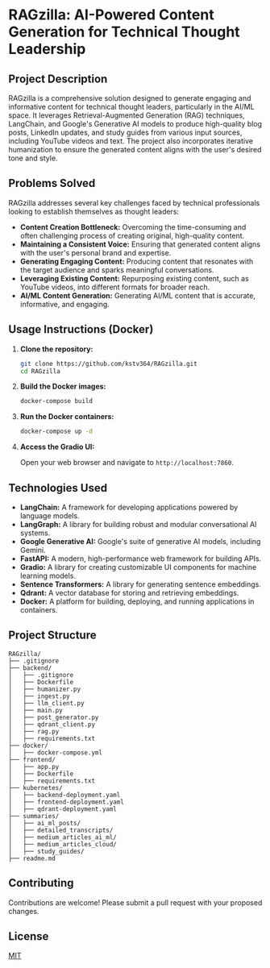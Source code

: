# RAGzilla: AI-Powered Content Generation for Technical Thought Leadership

## Project Description

RAGzilla is a comprehensive solution designed to generate engaging and informative content for technical thought leaders, particularly in the AI/ML space. It leverages Retrieval-Augmented Generation (RAG) techniques, LangChain, and Google's Generative AI models to produce high-quality blog posts, LinkedIn updates, and study guides from various input sources, including YouTube videos and text. The project also incorporates iterative humanization to ensure the generated content aligns with the user's desired tone and style.

## Problems Solved

RAGzilla addresses several key challenges faced by technical professionals looking to establish themselves as thought leaders:

-   **Content Creation Bottleneck:** Overcoming the time-consuming and often challenging process of creating original, high-quality content.
-   **Maintaining a Consistent Voice:** Ensuring that generated content aligns with the user's personal brand and expertise.
-   **Generating Engaging Content:** Producing content that resonates with the target audience and sparks meaningful conversations.
-   **Leveraging Existing Content:** Repurposing existing content, such as YouTube videos, into different formats for broader reach.
-   **AI/ML Content Generation:** Generating AI/ML content that is accurate, informative, and engaging.

## Usage Instructions (Docker)

1.  **Clone the repository:**

    ```bash
    git clone https://github.com/kstv364/RAGzilla.git
    cd RAGzilla
    ```

2.  **Build the Docker images:**

    ```bash
    docker-compose build
    ```

3.  **Run the Docker containers:**

    ```bash
    docker-compose up -d
    ```

4.  **Access the Gradio UI:**

    Open your web browser and navigate to `http://localhost:7860`.

## Technologies Used

-   **LangChain:** A framework for developing applications powered by language models.
-   **LangGraph:** A library for building robust and modular conversational AI systems.
-   **Google Generative AI:** Google's suite of generative AI models, including Gemini.
-   **FastAPI:** A modern, high-performance web framework for building APIs.
-   **Gradio:** A library for creating customizable UI components for machine learning models.
-   **Sentence Transformers:** A library for generating sentence embeddings.
-   **Qdrant:** A vector database for storing and retrieving embeddings.
-   **Docker:** A platform for building, deploying, and running applications in containers.

## Project Structure

```
RAGzilla/
├── .gitignore
├── backend/
│   ├── .gitignore
│   ├── Dockerfile
│   ├── humanizer.py
│   ├── ingest.py
│   ├── llm_client.py
│   ├── main.py
│   ├── post_generator.py
│   ├── qdrant_client.py
│   ├── rag.py
│   ├── requirements.txt
├── docker/
│   ├── docker-compose.yml
├── frontend/
│   ├── app.py
│   ├── Dockerfile
│   ├── requirements.txt
├── kubernetes/
│   ├── backend-deployment.yaml
│   ├── frontend-deployment.yaml
│   ├── qdrant-deployment.yaml
├── summaries/
│   ├── ai_ml_posts/
│   ├── detailed_transcripts/
│   ├── medium_articles_ai_ml/
│   ├── medium_articles_cloud/
│   ├── study_guides/
├── readme.md
```

## Contributing

Contributions are welcome! Please submit a pull request with your proposed changes.

## License

[MIT](https://opensource.org/licenses/MIT)
